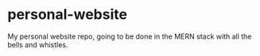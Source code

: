 # personal-website
My personal website repo, going to be done in the MERN stack with all the bells and whistles.
